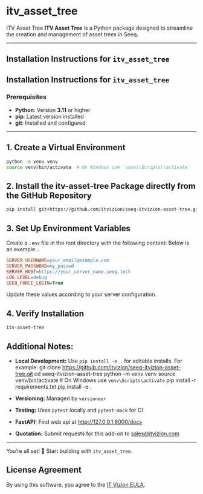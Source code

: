 # itv_asset_tree
ITV Asset Tree  **ITV Asset Tree** is a Python package designed to streamline the creation and management of asset trees in Seeq. 

---

## Installation Instructions for `itv_asset_tree`

## **Installation Instructions for `itv_asset_tree`**
### **Prerequisites**
- **Python**: Version **3.11** or higher  
- **pip**: Latest version installed  
- **git**: Installed and configured  

---

## 1. Create a Virtual Environment
```bash
python -m venv venv
source venv/bin/activate  # On Windows use `venv\\Scripts\\activate`
```

## 2. Install the itv-asset-tree Package directly from the GitHub Repository
```bash
pip install git+https://github.com/itvizion/seeq-itvizion-asset-tree.git
```

## 3. Set Up Environment Variables
Create a `.env` file in the root directory with the following content:
Below is an example...
```ini
SERVER_USERNAME=your_email@example.com
SERVER_PASSWORD=my_passwd
SERVER_HOST=https://your_server_name.seeq.tech
LOG_LEVEL=debug
SEEQ_FORCE_LOGIN=True
```
Update these values according to your server configuration.

## 4. Verify Installation
```bash
itv-asset-tree
```

## Additional Notes:
- **Local Development:** Use `pip install -e .` for editable installs.
    For example:
    git clone https://github.com/itvizion/seeq-itvizion-asset-tree.git
    cd seeq-itvizion-asset-tree
    python -m venv venv
    source venv/bin/activate  # On Windows use `venv\Scripts\activate`
    pip install -r requirements.txt
    pip install -e .

- **Versioning:** Managed by `versioneer`
- **Testing:** Uses `pytest` locally and `pytest-mock` for CI
- **FastAPI:** Find web api at http://127.0.0.1:8000/docs

- **Quotation:** Submit requests for this add-on to sales@itvizion.com

---
You’re all set! 🎉 Start building with `itv_asset_tree`.

## License Agreement
By using this software, you agree to the [IT Vizion EULA](https://itvizion.com/eula).

